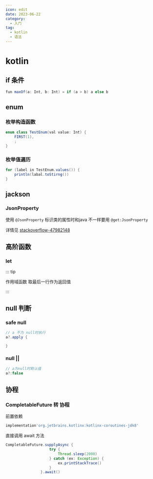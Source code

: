 ```yaml
---
icon: edit
date: 2023-06-22
category:
  - 入门
tag:
  - kotlin
  - 语法
---
```


# kotlin

<!-- more -->

## if 条件

```java
fun maxOf(a: Int, b: Int) = if (a > b) a else b
```

## enum 


### 枚举构造函数

```java
enum class TestEnum(val value: Int) {
    FIRST(1),
    ;
}
```

### 枚举值遍历

```java
for (label in TestEnum.values()) {
    println(labal.toStirng())
}
```

## jackson


### JsonProperty

使用 `@JsonProperty` 标识类的属性时和java 不一样要用 `@get:JsonProperty`

详情见 [stackoverflow-47982148](https://stackoverflow.com/questions/47982148/usage-of-jackson-jsonproperty-annotation-for-kotlin-data-classes)

## 高阶函数

### let

::: tip

作用域函数 取最后一行作为返回值

:::

## null 判断


### safe null



```java
// a 不为 null时执行
a?.apply {

}
```

### null || 


```java
// a为null时默认值
a?:false
```

## 协程

### CompletableFuture 转 协程

前置依赖

```groovy
implementation'org.jetbrains.kotlinx:kotlinx-coroutines-jdk8'
```

直接调用 await 方法
```java
CompletableFuture.supplyAsync {
                    try {
                        Thread.sleep(2000)
                    } catch (ex: Exception) {
                        ex.printStackTrace()
                    }
                }.await()
```